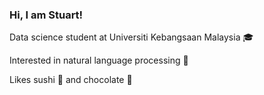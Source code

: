 ### Hi, I am Stuart!

Data science student at Universiti Kebangsaan Malaysia 🎓

Interested in natural language processing 🔡 

Likes sushi 🍣 and chocolate 🍫

<!--
**cutejoy001/cutejoy001** is a ✨ _special_ ✨ repository because its `README.md` (this file) appears on your GitHub profile.

Here are some ideas to get you started:

- 🔭 I’m currently working on ...
- 🌱 I’m currently learning ...
- 👯 I’m looking to collaborate on ...
- 🤔 I’m looking for help with ...
- 💬 Ask me about ...
- 📫 How to reach me: ...
- 😄 Pronouns: ...
- ⚡ Fun fact: ...
-->
